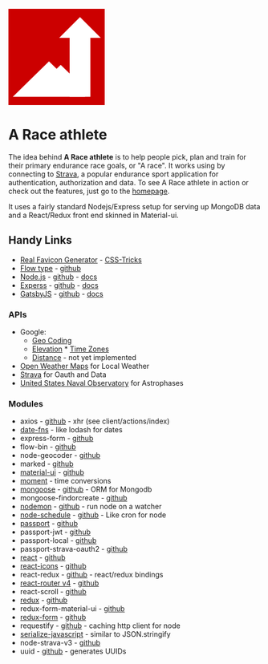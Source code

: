 ![A Race athlete icon](https://github.com/HyperSprite/redux-todo-with-auth/raw/master/web/src/server/public/favicons/android-chrome-192x192.png)
# A Race athlete

The idea behind **A Race athlete** is to help people pick, plan and train for their primary endurance race goals, or "A race". It works using by connecting to [Strava](https://strava.com), a popular endurance sport application for authentication, authorization and data. To see A Race athlete in action or check out the features, just go to the [homepage](https://www.araceathlete.com/home).

It uses a fairly standard Nodejs/Express setup for serving up MongoDB data and a React/Redux front end skinned in Material-ui.

## Handy Links

* [Real Favicon Generator](https://realfavicongenerator.net) - [CSS-Tricks](https://css-tricks.com/favicon-quiz/)
* [Flow type](https://flowtype.org/) - [github](https://github.com/facebook/flow)
* [Node.js](https://nodejs.org) - [github](https://github.com/nodejs/node) - [docs](https://nodejs.org/en/docs/)
* [Experss](http://expressjs.com/) - [github](https://github.com/expressjs/express) - [docs](http://expressjs.com/en/4x/api.html)
* [GatsbyJS](https://www.gatsbyjs.org/) - [github](https://github.com/gatsbyjs/gatsby) - [docs](https://www.gatsbyjs.org/docs/)

### APIs

* Google:
  * [Geo Coding](https://developers.google.com/maps/documentation/geocoding/start)
  * [Elevation](https://developers.google.com/maps/documentation/elevation/start)   * [Time Zones](https://developers.google.com/maps/documentation/timezone/start)
  * [Distance](https://developers.google.com/maps/documentation/distance-matrix/) - not yet implemented
* [Open Weather Maps](https://openweathermap.org/forecast5) for Local Weather
* [Strava](https://strava.github.io/api/) for Oauth and Data
* [United States Naval Observatory](http://aa.usno.navy.mil/data/docs/api.php) for Astrophases

### Modules

* axios - [github](https://github.com/mzabriskie/axios) - xhr (see client/actions/index)
* [date-fns](https://date-fns.org) - like lodash for dates
* express-form - [github](https://github.com/freewil/express-form)
* flow-bin - [github](https://github.com/flowtype/flow-bin)
* node-geocoder - [github](https://github.com/nchaulet/node-geocoder)
* marked - [github](https://github.com/chjj/marked)
* [material-ui](http://www.material-ui.com/#/components) - [github](https://github.com/callemall/material-ui)
* [moment](http://momentjs.com/) - time conversions
* [mongoose](http://mongoosejs.com/) - [github](https://github.com/Automattic/mongoose) - ORM for Mongodb
* mongoose-findorcreate - [github](https://github.com/drudge/mongoose-findorcreate)
* [nodemon](https://nodemon.io/) - [github](https://github.com/remy/nodemon) - run node on a watcher
* [node-schedule](https://www.npmjs.com/package/node-schedule) - [github](https://github.com/node-schedule/node-schedule) - Like cron for node
* [passport](http://passportjs.org/) - [github](https://github.com/jaredhanson/passport)
* passport-jwt - [github](https://github.com/themikenicholson/passport-jwt)
* passport-local - [github](https://github.com/jaredhanson/passport-local)
* passport-strava-oauth2 - [github](https://github.com/millsy/passport-strava)
* [react](https://facebook.github.io/react) - [github](https://github.com/facebook/react)
* [react-icons](http://gorangajic.github.io/react-icons/) - [github](https://github.com/gorangajic/react-icons)
* react-redux - [github](https://github.com/reactjs/react-redux) - react/redux bindings
* [react-router v4](https://react-router.now.sh/) - [github](https://github.com/ReactTraining/react-router/tree/v4)
* react-scroll - [github](https://github.com/fisshy/react-scroll)
* [redux](http://redux.js.org/) - [github](https://github.com/reactjs/redux/)
* redux-form-material-ui - [github](https://github.com/erikras/redux-form-material-ui)
* [redux-form](http://redux-form.com) - [github](https://github.com/erikras/redux-form)
* requestify - [github](https://github.com/ranm8/requestify) - caching http client for node
* [serialize-javascript](https://github.com/yahoo/serialize-javascript) - similar to JSON.stringify
* node-strava-v3 - [github](https://github.com/UnbounDev/node-strava-v3)
* uuid - [github](https://github.com/kelektiv/node-uuid) - generates UUIDs
